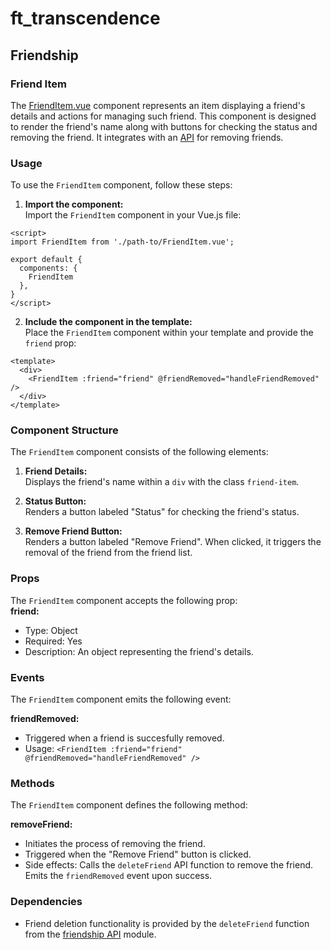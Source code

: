 # ft_transcendence
## Friendship
### Friend Item
The [FriendItem.vue](../../../frontend/src/components/user/friends/FriendItem.vue) component represents an item displaying a friend's details and actions for managing such friend. This component is designed to render the friend's name along with buttons for checking the status and removing the friend. It integrates with an [API](../../../frontend/src/components/user/friends/api/friendship.api.ts) for removing friends.  

### Usage
To use the `FriendItem` component, follow these steps:

1. **Import the component:**  
Import the `FriendItem` component in your Vue.js file:
```
<script>
import FriendItem from './path-to/FriendItem.vue';

export default {
  components: {
    FriendItem
  },
}
</script>
```
2. **Include the component in the template:**  
Place the `FriendItem` component within your template and provide the `friend` prop:
```
<template>
  <div>
    <FriendItem :friend="friend" @friendRemoved="handleFriendRemoved" />
  </div>
</template>
```

### Component Structure
The `FriendItem` component consists of the following elements:  
1. **Friend Details:**  
Displays the friend's name within a `div` with the class `friend-item`.  

2. **Status Button:**  
Renders a button labeled "Status" for checking the friend's status.  

3. **Remove Friend Button:**  
Renders a button labeled "Remove Friend". When clicked, it triggers the removal of the friend from the friend list.  

### Props
The `FriendItem` component accepts the following prop:  
**friend:**
- Type: Object  
- Required: Yes  
- Description: An object representing the friend's details.  

### Events
The `FriendItem` component emits the following event:

**friendRemoved:**  
- Triggered when a friend is succesfully removed.  
- Usage: `<FriendItem :friend="friend" @friendRemoved="handleFriendRemoved" />`

### Methods
The `FriendItem` component defines the following method:

**removeFriend:**
- Initiates the process of removing the friend.  
- Triggered when the "Remove Friend" button is clicked.  
- Side effects: Calls the `deleteFriend` API function to remove the friend. Emits the `friendRemoved` event upon success.  

### Dependencies
- Friend deletion functionality is provided by the `deleteFriend` function from the [friendship API](../../../frontend/src/components/user/friends/api/friendship.api.ts) module.  
